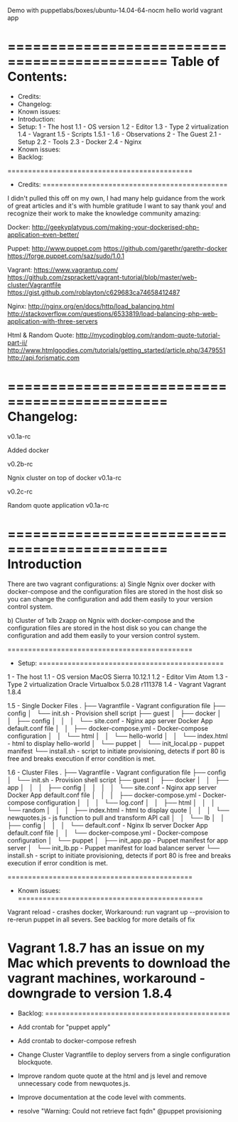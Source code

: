 Demo with puppetlabs/boxes/ubuntu-14.04-64-nocm hello world vagrant app

=============================================
Table of Contents:
=============================================

- Credits:
- Changelog:
- Known issues:
- Introduction:
- Setup:
1 - The host
  1.1 - OS version
  1.2 - Editor
  1.3 - Type 2 virtualization
  1.4 - Vagrant
  1.5 - Scripts
  1.5.1 -
  1.6 - Observations
2 - The Guest
  2.1 - Setup
  2.2 - Tools
  2.3 - Docker
  2.4 - Nginx
- Known issues:
- Backlog:

=============================================
- Credits:
=============================================

I didn't pulled this off on my own, I had many help guidance
from the work of great articles and it's with humble gratitude
I want to say thank you! and recognize their work to make the
knowledge community amazing:

Docker:
http://geekyplatypus.com/making-your-dockerised-php-application-even-better/

Puppet:
http://www.puppet.com
https://github.com/garethr/garethr-docker
https://forge.puppet.com/saz/sudo/1.0.1

Vagrant:
https://www.vagrantup.com/
https://github.com/zsprackett/vagrant-tutorial/blob/master/web-cluster/Vagrantfile
https://gist.github.com/roblayton/c629683ca74658412487

Nginx:
http://nginx.org/en/docs/http/load_balancing.html
http://stackoverflow.com/questions/6533819/load-balancing-php-web-application-with-three-servers

Html & Random Quote:
http://mycodingblog.com/random-quote-tutorial-part-ii/
http://www.htmlgoodies.com/tutorials/getting_started/article.php/3479551
http://api.forismatic.com

=============================================
Changelog:
=============================================
v0.1a-rc

Added docker

v0.2b-rc

Ngnix cluster on top of docker v0.1a-rc

v0.2c-rc

Random quote application v0.1a-rc

=============================================
Introduction
=============================================

There are two vagrant configurations:
a) Single Ngnix over docker with docker-compose and the configuration files
are stored in the host disk so you can change the configuration and add them
easily to your version control system.

b) Cluster of 1xlb 2xapp on Ngnix with docker-compose and the configuration files
are stored in the host disk so you can change the configuration and add them
easily to your version control system.

=============================================
- Setup:
=============================================

1 - The host
  1.1 - OS version
    MacOS Sierra 10.12.1
  1.2 - Editor
    Vim
    Atom
  1.3 - Type 2 virtualization
    Oracle Virtualbox 5.0.28 r111378
  1.4 - Vagrant
    Vagrant 1.8.4

  1.5 - Single Docker Files
  .
  ├── Vagrantfile - Vagrant configuration file
  ├── config
  │   └── init.sh - Provision shell script
  ├── guest
  │   ├── docker
  │   │   ├── config
  │   │   │   └── site.conf - Nginx app server Docker App default.conf file
  │   │   ├── docker-compose.yml - Docker-compose configuration
  │   │   └── html
  │   │       └── hello-world
  │   │           └── index.html - html to display hello-world
  │   └── puppet
  │       └── init_local.pp - puppet manifest
  └── install.sh - script to initiate provisioning, detects if port 80 is free and
                  breaks execution if error condition is met.

  1.6 - Cluster Files
.
├── Vagrantfile  - Vagrant configuration file
├── config
│   └── init.sh - Provision shell script
├── guest
│   ├── docker
│   │   ├── app
│   │   │   ├── config
│   │   │   │   └── site.conf - Nginx app server Docker App default.conf file
│   │   │   ├── docker-compose.yml - Docker-compose configuration
│   │   │   └── log.conf
│   │   ├── html
│   │   │   └── random
│   │   │       ├── index.html - html to display quote
│   │   │       └── newquotes.js - js function to pull and transform API call
│   │   └── lb
│   │       ├── config
│   │       │   └── default.conf - Nginx lb server Docker App default.conf file
│   │       └── docker-compose.yml - Docker-compose configuration
│   └── puppet
│       ├── init_app.pp - Puppet manifest for app server
│       └── init_lb.pp - Puppet manifest for load balancer server
└── install.sh - script to initiate provisioning, detects if port 80 is free and
                breaks execution if error condition is met.


=============================================
- Known issues:
=============================================

Vagrant reload - crashes docker, Workaround: run vagrant up --provision to re-rerun puppet in all severs. See backlog for more details of fix

Vagrant 1.8.7 has an issue on my Mac which prevents to download the vagrant machines,
workaround - downgrade to version 1.8.4
=============================================
- Backlog:
=============================================

- Add crontab for "puppet apply"

- Add crontab to docker-compose refresh

- Change Cluster Vagrantfile to deploy servers from a single configuration blockquote.

- Improve random quote quote at the html and js level and remove unnecessary code
from newquotes.js.

- Improve documentation at the code level with comments.

- resolve "Warning: Could not retrieve fact fqdn" @puppet provisioning
